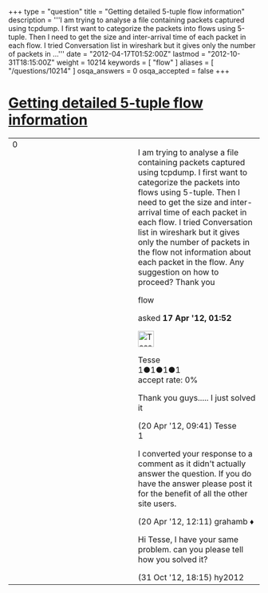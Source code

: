 +++
type = "question"
title = "Getting detailed 5-tuple flow information"
description = '''I am trying to analyse a file containing packets captured using tcpdump. I first want to categorize the packets into flows using 5-tuple. Then I need to get the size and inter-arrival time of each packet in each flow. I tried Conversation list in wireshark but it gives only the number of packets in ...'''
date = "2012-04-17T01:52:00Z"
lastmod = "2012-10-31T18:15:00Z"
weight = 10214
keywords = [ "flow" ]
aliases = [ "/questions/10214" ]
osqa_answers = 0
osqa_accepted = false
+++

<div class="headNormal">

# [Getting detailed 5-tuple flow information](/questions/10214/getting-detailed-5-tuple-flow-information)

</div>

<div id="main-body">

<div id="askform">

<table id="question-table" style="width:100%;"><colgroup><col style="width: 50%" /><col style="width: 50%" /></colgroup><tbody><tr class="odd"><td style="width: 30px; vertical-align: top"><div class="vote-buttons"><span id="post-10214-upvote" class="ajax-command post-vote up" rel="nofollow" title="I like this post (click again to cancel)"> </span><div id="post-10214-score" class="post-score" title="current number of votes">0</div><span id="post-10214-downvote" class="ajax-command post-vote down" rel="nofollow" title="I dont like this post (click again to cancel)"> </span> <span id="favorite-mark" class="ajax-command favorite-mark" rel="nofollow" title="mark/unmark this question as favorite (click again to cancel)"> </span><div id="favorite-count" class="favorite-count"></div></div></td><td><div id="item-right"><div class="question-body"><p>I am trying to analyse a file containing packets captured using tcpdump. I first want to categorize the packets into flows using 5-tuple. Then I need to get the size and inter-arrival time of each packet in each flow. I tried Conversation list in wireshark but it gives only the number of packets in the flow not information about each packet in the flow. Any suggestion on how to proceed? Thank you</p></div><div id="question-tags" class="tags-container tags"><span class="post-tag tag-link-flow" rel="tag" title="see questions tagged &#39;flow&#39;">flow</span></div><div id="question-controls" class="post-controls"></div><div class="post-update-info-container"><div class="post-update-info post-update-info-user"><p>asked <strong>17 Apr '12, 01:52</strong></p><img src="https://secure.gravatar.com/avatar/3c2953e5b88fa02103404c5b919423fe?s=32&amp;d=identicon&amp;r=g" class="gravatar" width="32" height="32" alt="Tesse&#39;s gravatar image" /><p><span>Tesse</span><br />
<span class="score" title="1 reputation points">1</span><span title="1 badges"><span class="badge1">●</span><span class="badgecount">1</span></span><span title="1 badges"><span class="silver">●</span><span class="badgecount">1</span></span><span title="1 badges"><span class="bronze">●</span><span class="badgecount">1</span></span><br />
<span class="accept_rate" title="Rate of the user&#39;s accepted answers">accept rate:</span> <span title="Tesse has no accepted answers">0%</span></p></div></div><div id="comments-container-10214" class="comments-container"><span id="10352"></span><div id="comment-10352" class="comment"><div id="post-10352-score" class="comment-score"></div><div class="comment-text"><p>Thank you guys..... I just solved it</p></div><div id="comment-10352-info" class="comment-info"><span class="comment-age">(20 Apr '12, 09:41)</span> <span class="comment-user userinfo">Tesse</span></div></div><span id="10357"></span><div id="comment-10357" class="comment"><div id="post-10357-score" class="comment-score">1</div><div class="comment-text"><p>I converted your response to a comment as it didn't actually answer the question. If you do have the answer please post it for the benefit of all the other site users.</p></div><div id="comment-10357-info" class="comment-info"><span class="comment-age">(20 Apr '12, 12:11)</span> <span class="comment-user userinfo">grahamb ♦</span></div></div><span id="15439"></span><div id="comment-15439" class="comment"><div id="post-15439-score" class="comment-score"></div><div class="comment-text"><p>Hi Tesse, I have your same problem. can you please tell how you solved it?<br />
</p></div><div id="comment-15439-info" class="comment-info"><span class="comment-age">(31 Oct '12, 18:15)</span> <span class="comment-user userinfo">hy2012</span></div></div></div><div id="comment-tools-10214" class="comment-tools"></div><div class="clear"></div><div id="comment-10214-form-container" class="comment-form-container"></div><div class="clear"></div></div></td></tr></tbody></table>

</div>

</div>

